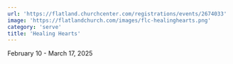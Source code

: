 ```yaml
---
url: 'https://flatland.churchcenter.com/registrations/events/2674033'
image: 'https://flatlandchurch.com/images/flc-healinghearts.png'
category: 'serve'
title: 'Healing Hearts'
---
```


February 10 - March 17, 2025
